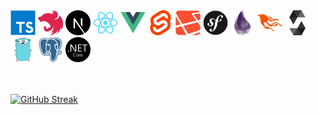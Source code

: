 <div>
<img src="https://github.com/devicons/devicon/blob/master/icons/typescript/typescript-original.svg" title="typescript" **alt="typescript" width="40" height="40"/>
<img src="https://github.com/devicons/devicon/blob/master/icons/nestjs/nestjs-plain.svg" title="nestjs" **alt="nestjs" width="40" height="40"/>
<img src="https://github.com/devicons/devicon/blob/master/icons/nextjs/nextjs-original.svg" title="nextjs" **alt="nextjs" width="40" height="40"/>
<img src="https://github.com/devicons/devicon/blob/master/icons/react/react-original.svg" title="react" **alt="react" width="40" height="40"/>
<img src="https://github.com/devicons/devicon/blob/master/icons/vuejs/vuejs-original.svg" title="vuejs" **alt="vuejs" width="40" height="40"/>
<img src="https://github.com/devicons/devicon/blob/master/icons/svelte/svelte-original.svg" title="svelte" **alt="svelte" width="40" height="40"/>
<img src="https://github.com/devicons/devicon/blob/master/icons/laravel/laravel-plain.svg" title="laravel" **alt="laravel" width="40" height="40"/>
<img src="https://github.com/devicons/devicon/blob/master/icons/symfony/symfony-original.svg" title="symfony" **alt="symfony" width="40" height="40"/>
<img src="https://github.com/devicons/devicon/blob/master/icons/elixir/elixir-original.svg" title="elixir" **alt="elixir" width="40" height="40"/>
<img src="https://github.com/devicons/devicon/blob/master/icons/phoenix/phoenix-original.svg" title="phoenix" **alt="phoenix" width="40" height="40"/>
<img src="https://github.com/devicons/devicon/blob/master/icons/solidity/solidity-original.svg" title="solidity" **alt="solidity" width="40" height="40"/>
<img src="https://github.com/devicons/devicon/blob/master/icons/go/go-original.svg" title="go" **alt="go" width="40" height="40"/>
<img src="https://github.com/devicons/devicon/blob/master/icons/postgresql/postgresql-plain.svg" title="postgresql" **alt="postgresql" width="40" height="40"/>
<img src="https://github.com/devicons/devicon/blob/master/icons/dotnetcore/dotnetcore-plain.svg" title="dotnetcore" **alt="postgresql" width="40" height="40"/>
</div>

<br />
<br />

[![GitHub Streak](https://github-readme-streak-stats.herokuapp.com?user=bezerrath&theme=github-dark-blue&hide_border=true)](https://git.io/streak-stats)
